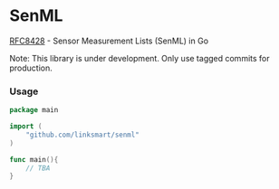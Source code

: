 # SenML
[RFC8428](https://tools.ietf.org/html/rfc8428) - Sensor Measurement Lists (SenML) in Go

Note: This library is under development. Only use tagged commits for production.

### Usage

```go
package main

import (
    "github.com/linksmart/senml"
)

func main(){
    // TBA
}
```